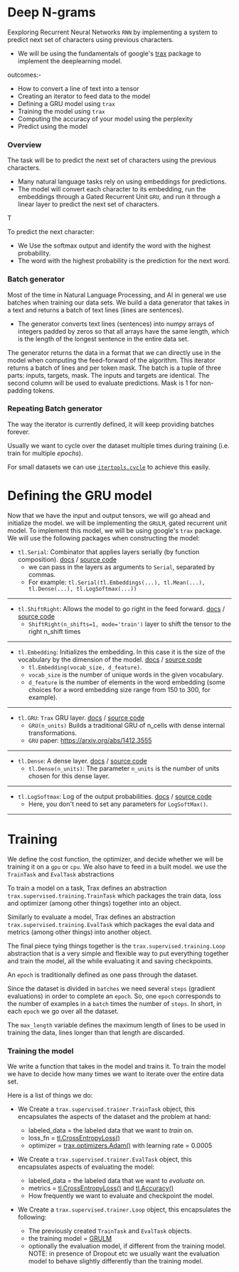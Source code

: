 # Deep N-grams

Eexploring Recurrent Neural Networks `RNN` by implementing a system to predict next set of characters using previous characters.
- We will be using the fundamentals of google's [trax](https://github.com/google/trax) package to implement the  deeplearning model. 

outcomes:-
- How to convert a line of text into a tensor
- Creating an iterator to feed data to the model
- Defining a GRU model using `trax`
- Training the model using `trax`
- Computing the accuracy of your model using the perplexity
- Predict using the model

### Overview

The task will be to predict the next set of characters using the previous characters. 

 - Many natural language tasks rely on using embeddings for predictions. 
- The model will convert each character to its embedding, run the embeddings through a Gated Recurrent Unit `GRU`, and run it through a linear layer to predict the next set of characters.


T

To predict the next character:
- We Use the softmax output and identify the word with the highest probability.
- The word with the highest probability is the prediction for the next word.

### Batch generator 

Most of the time in Natural Language Processing, and AI in general we use batches when training our data sets. We  build a data generator that takes in a text and returns a batch of text lines (lines are sentences).
- The generator converts text lines (sentences) into numpy arrays of integers padded by zeros so that all arrays have the same length, which is the length of the longest sentence in the entire data set.



The generator returns the data in a format that we can  directly use in the model when computing the feed-forward of the algorithm. This iterator returns a batch of lines and per token mask. The batch is a tuple of three parts: inputs, targets, mask. The inputs and targets are identical. The second column will be used to evaluate  predictions. Mask is 1 for non-padding tokens.

###  Repeating Batch generator 

The way the iterator is currently defined, it will keep providing batches forever.



Usually we want to cycle over the dataset multiple times during training (i.e. train for multiple *epochs*).

For small datasets we can use [`itertools.cycle`](https://docs.python.org/3.8/library/itertools.html#itertools.cycle) to achieve this easily.

#  Defining the GRU model

Now that we have the input and output tensors, we will go ahead and initialize the model. we will be implementing the `GRULM`, gated recurrent unit model. To implement this model, we will be using google's `trax` package. 
We will use the following packages when constructing the model: 


- `tl.Serial`: Combinator that applies layers serially (by function composition). [docs](https://trax-ml.readthedocs.io/en/latest/trax.layers.html#trax.layers.combinators.Serial) / [source code](https://github.com/google/trax/blob/e65d51fe584b10c0fa0fccadc1e70b6330aac67e/trax/layers/combinators.py#L26)
    - we can pass in the layers as arguments to `Serial`, separated by commas. 
    - For example: `tl.Serial(tl.Embeddings(...), tl.Mean(...), tl.Dense(...), tl.LogSoftmax(...))`

___

- `tl.ShiftRight`: Allows the model to go right in the feed forward. [docs](https://trax-ml.readthedocs.io/en/latest/trax.layers.html#trax.layers.attention.ShiftRight) / [source code](https://github.com/google/trax/blob/e65d51fe584b10c0fa0fccadc1e70b6330aac67e/trax/layers/attention.py#L560)
    - `ShiftRight(n_shifts=1, mode='train')` layer to shift the tensor to the right n_shift times
    
___

- `tl.Embedding`: Initializes the embedding. In this case it is the size of the vocabulary by the dimension of the model. [docs](https://trax-ml.readthedocs.io/en/latest/trax.layers.html#trax.layers.core.Embedding) / [source code](https://github.com/google/trax/blob/e65d51fe584b10c0fa0fccadc1e70b6330aac67e/trax/layers/core.py#L130) 
    - `tl.Embedding(vocab_size, d_feature)`.
    - `vocab_size` is the number of unique words in the given vocabulary.
    - `d_feature` is the number of elements in the word embedding (some choices for a word embedding size range from 150 to 300, for example).
___

- `tl.GRU`: `Trax` GRU layer. [docs](https://trax-ml.readthedocs.io/en/latest/trax.layers.html#trax.layers.rnn.GRU) / [source code](https://github.com/google/trax/blob/e65d51fe584b10c0fa0fccadc1e70b6330aac67e/trax/layers/rnn.py#L154)
    - `GRU(n_units)` Builds a traditional GRU of n_cells with dense internal transformations.
    - `GRU` paper: https://arxiv.org/abs/1412.3555
___

- `tl.Dense`: A dense layer. [docs](https://trax-ml.readthedocs.io/en/latest/trax.layers.html#trax.layers.core.Dense) / [source code](https://github.com/google/trax/blob/e65d51fe584b10c0fa0fccadc1e70b6330aac67e/trax/layers/core.py#L34)
    - `tl.Dense(n_units)`: The parameter `n_units` is the number of units chosen for this dense layer.
___

- `tl.LogSoftmax`: Log of the output probabilities. [docs](https://trax-ml.readthedocs.io/en/latest/trax.layers.html#trax.layers.core.LogSoftmax) / [source code](https://github.com/google/trax/blob/e65d51fe584b10c0fa0fccadc1e70b6330aac67e/trax/layers/core.py#L644)
    - Here, you don't need to set any parameters for `LogSoftMax()`.
___
#  Training

We define the cost function, the optimizer, and decide whether we will be training it on a `gpu` or `cpu`. We also have to feed in a built model. we use the `TrainTask` and `EvalTask` abstractions 

To train a model on a task, Trax defines an abstraction `trax.supervised.training.TrainTask` which packages the train data, loss and optimizer (among other things) together into an object.

Similarly to evaluate a model, Trax defines an abstraction `trax.supervised.training.EvalTask` which packages the eval data and metrics (among other things) into another object.

The final piece tying things together is the `trax.supervised.training.Loop` abstraction that is a very simple and flexible way to put everything together and train the model, all the while evaluating it and saving checkpoints.

An `epoch` is traditionally defined as one pass through the dataset.

Since the dataset is divided in `batches` we need several `steps` (gradient evaluations) in order to complete an `epoch`. So, one `epoch` corresponds to the number of examples in a `batch` times the number of `steps`. In short, in each `epoch` we go over all the dataset. 

The `max_length` variable defines the maximum length of lines to be used in training the data, lines longer than that length are discarded. 


###  Training the model

We write a function that takes in the model and trains it. To train the model we have to decide how many times we want to iterate over the entire data set. 

 Here is a list of things we do:

- We Create a `trax.supervised.trainer.TrainTask` object, this encapsulates the aspects of the dataset and the problem at hand:
    - labeled_data = the labeled data that we want to *train* on.
    - loss_fn = [tl.CrossEntropyLoss()](https://trax-ml.readthedocs.io/en/latest/trax.layers.html?highlight=CrossEntropyLoss#trax.layers.metrics.CrossEntropyLoss)
    - optimizer = [trax.optimizers.Adam()](https://trax-ml.readthedocs.io/en/latest/trax.optimizers.html?highlight=Adam#trax.optimizers.adam.Adam) with learning rate = 0.0005

- We Create a `trax.supervised.trainer.EvalTask` object, this encapsulates aspects of evaluating the model:
    - labeled_data = the labeled data that we want to *evaluate* on.
    - metrics = [tl.CrossEntropyLoss()](https://trax-ml.readthedocs.io/en/latest/trax.layers.html#trax.layers.metrics.CrossEntropyLoss) and [tl.Accuracy()](https://trax-ml.readthedocs.io/en/latest/trax.layers.html#trax.layers.metrics.Accuracy)
    - How frequently we want to evaluate and checkpoint the model.

- We Create a `trax.supervised.trainer.Loop` object, this encapsulates the following:
    - The previously created `TrainTask` and `EvalTask` objects.
    - the training model = [GRULM](#ex03)
    - optionally the evaluation model, if different from the training model. NOTE: in presence of Dropout etc we usually want the evaluation model to behave slightly differently than the training model.

